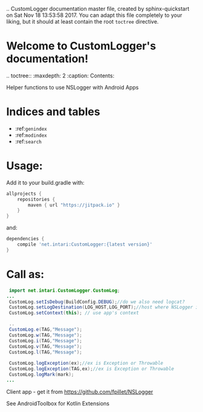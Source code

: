 .. CustomLogger documentation master file, created by
   sphinx-quickstart on Sat Nov 18 13:53:58 2017.
   You can adapt this file completely to your liking, but it should at least
   contain the root `toctree` directive.

Welcome to CustomLogger's documentation!
========================================

.. toctree::
   :maxdepth: 2
   :caption: Contents:

Helper functions to use NSLogger with Android Apps


Indices and tables
==================

* :ref:`genindex`
* :ref:`modindex`
* :ref:`search`



Usage:
======

Add it to your build.gradle with:
```gradle
allprojects {
    repositories {
        maven { url "https://jitpack.io" }
    }
}
```
and:

```gradle
dependencies {
    compile 'net.intari:CustomLogger:{latest version}'
}
```


Call as:
======

```java
 import net.intari.CustomLogger.CustomLog;
...
 CustomLog.setIsDebug(BuildConfig.DEBUG);//do we also need logcat?
 CustomLog.setLogDestination(LOG_HOST,LOG_PORT);//host where NSLogger is running
 CustomLog.setContext(this); // use app's context

 ..
 CustomLog.e(TAG,"Message");
 CustomLog.w(TAG,"Message");
 CustomLog.i(TAG,"Message");
 CustomLog.v(TAG,"Message");
 CustomLog.l(TAG,"Message");
     
 CustomLog.logException(ex);//ex is Exception or Throwable
 CustomLog.logException(TAG,ex);//ex is Exception or Throwable
 CustomLog.logMark(mark);
...

```

Client app - get it from https://github.com/fpillet/NSLogger

See AndroidToolbox for Kotlin Extensions
